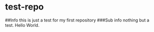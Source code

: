 test-repo
=========
##Info
this is just a test for my first repository
###Sub info
nothing but a test. Hello World.
